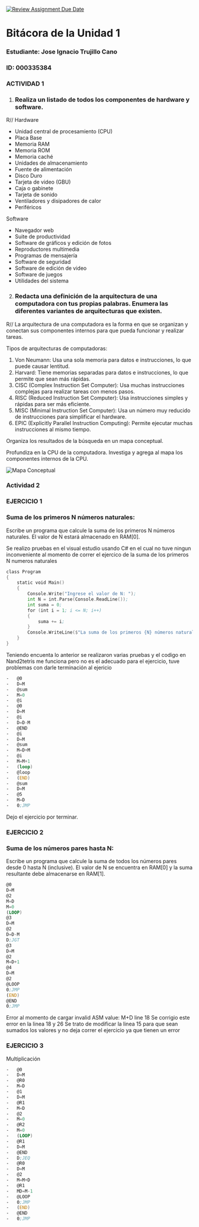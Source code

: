 [![Review Assignment Due Date](https://classroom.github.com/assets/deadline-readme-button-22041afd0340ce965d47ae6ef1cefeee28c7c493a6346c4f15d667ab976d596c.svg)](https://classroom.github.com/a/WfEJSxe8)
# Bitácora de la Unidad 1

### Estudiante:  Jose Ignacio Trujillo Cano
### ID:  000335384

### ACTIVIDAD 1

1. ###  Realiza un listado de todos los componentes de hardware y software.

R//
Hardware
-   Unidad central de procesamiento (CPU)
-   Placa Base
-   Memoria RAM
-   Memoria ROM
-   Memoria caché
-   Unidades de almacenamiento
-   Fuente de alimentación
-   Disco Duro
-   Tarjeta de video (GBU)
-   Caja o gabinete
-   Tarjeta de sonido 
-   Ventiladores y disipadores de calor
-   Periféricos

Software
-   Navegador web
-   Suite de productividad
-   Software de gráficos y edición de fotos
-   Reproductores multimedia
-   Programas de mensajería
-   Software de seguridad
-   Software de edición de video
-   Software de juegos
-   Utilidades del sistema

2. ### Redacta una definición de la arquitectura de una computadora con tus propias palabras. Enumera las diferentes variantes de arquitecturas que existen.

R//
La arquitectura de una computadora es la forma en que se organizan y conectan sus componentes internos para que pueda funcionar y realizar tareas.

Tipos de arquitecturas de computadoras:

1.   Von Neumann: Usa una sola memoria para datos e instrucciones, lo que puede causar lentitud.
2.   Harvard: Tiene memorias separadas para datos e instrucciones, lo que permite que sean más rápidas.
3.   CISC (Complex Instruction Set Computer): Usa muchas instrucciones complejas para realizar tareas con menos pasos.
4.   RISC (Reduced Instruction Set Computer): Usa instrucciones simples y rápidas para ser más eficiente.
5.   MISC (Minimal Instruction Set Computer): Usa un número muy reducido de instrucciones para simplificar el hardware.
6.   EPIC (Explicitly Parallel Instruction Computing): Permite ejecutar muchas instrucciones al mismo tiempo.


 Organiza los resultados de la búsqueda en un mapa conceptual.

 Profundiza en la CPU de la computadora. Investiga y agrega al mapa los componentes internos de la CPU.

![Mapa Conceptual](Mapaconceptual2.png)


### Actividad 2 

### EJERCICIO 1 

### Suma de los primeros N números naturales:
Escribe un programa que calcule la suma de los primeros N números naturales. El valor de N estará almacenado en RAM[0].

Se realizo pruebas en el visual estudio usando C# en el cual no tuve ningun inconveniente al momento de correr el ejercico de la suma de los primeros N numeros naturales
```asm
class Program
{
    static void Main()
    {
        Console.Write("Ingrese el valor de N: ");
        int N = int.Parse(Console.ReadLine());
        int suma = 0;
        for (int i = 1; i <= N; i++)
        {
            suma += i;
        }
        Console.WriteLine($"La suma de los primeros {N} números naturales es: {suma}");
    }
}
```
Teniendo encuenta lo anterior se realizaron varias pruebas y el codigo en Nand2tetris me funciona pero no es el adecuado para el ejercicio, tuve problemas con darle terminación al ejericio 
```asm
-   @0
-   D=M
-   @sum
-   M=0
-   @i
-   @0
-   D=M
-   @i
-   D=D-M
-   @END
-   @i
-   D=M
-   @sum
-   M=D+M
-   @i
-   M=M+1
-   (loop)
-   @loop  
-   (END)
-   @sum
-   D=M
-   @5
-   M=D
-   0;JMP
``` 
Dejo el ejercicio por terminar.


### EJERCICIO 2

### Suma de los números pares hasta N:
Escribe un programa que calcule la suma de todos los números pares desde 0 hasta N (inclusive). El valor de N se encuentra en RAM[0] y la suma resultante debe almacenarse en RAM[1].
```asm
@0
D=M      
@2
M=D      
M=0           
(LOOP)
@3
D=M       
@2
D=D-M     
D;JGT     
@3
D=M             
@2
M=D+1   
@4
D=M       
@2 
@LOOP
0;JMP   
(END)
@END
0;JMP     
```
Error al momento de cargar invalid ASM value: M+D line 18 
Se corrigio este error en la linea 18 y 26
Se trato de modificar la linea 15 para que sean sumados los valores y no deja correr el ejercicio ya que tienen un error 

### EJERCICIO 3
Multiplicación

```asm
-   @0
-   D=M         
-   @R0
-   M=D          
-   @1
-   D=M      
-   @R1
-   M=D         
-   @2
-   M=0          
-   @R2
-   M=0         
-   (LOOP)
-   @R1
-   D=M           
-   @END
-   D;JEQ         
-   @R0
-   D=M          
-   @2
-   M=M+D         
-   @R1
-   MD=M-1        
-   @LOOP
-   0;JMP        
-   (END)
-   @END
-   0;JMP        
```
